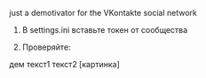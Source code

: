 just a demotivator for the VKontakte social network

1. В settings.ini вставьте токен от сообщества

2. Проверяйте:

дем текст1
текст2
[картинка]
